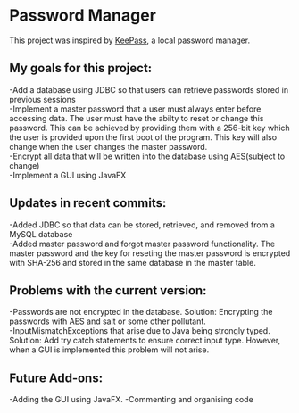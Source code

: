 # Password Manager

This project was inspired by [KeePass](https://keepass.info/), a local password manager. 

## My goals for this project:
-Add a database using JDBC so that users can retrieve passwords stored in previous sessions<br>
-Implement a master password that a user must always enter before accessing data. The user must have the abilty to reset or change this password. This can be achieved by providing them with a 256-bit key which the user is provided upon the first boot of the program. This key will also change when the user changes the master password.<br>
-Encrypt all data that will be written into the database using AES(subject to change)<br>
-Implement a GUI using JavaFX 

## Updates in recent commits: 
-Added JDBC so that data can be stored, retrieved, and removed from a MySQL database<br>
-Added master password and forgot master password functionality. The master password and the key for reseting the master password is encrypted with SHA-256 and stored in the same database in the master table. 

## Problems with the current version:
-Passwords are not encrypted in the database. Solution: Encrypting the passwords with AES and salt or some other pollutant. <br>
-InputMismatchExceptions that arise due to Java being strongly typed. Solution: Add try catch statements to ensure correct input type. However, when a GUI is implemented this problem will not arise. 

## Future Add-ons:
-Adding the GUI using JavaFX.
-Commenting and organising code

